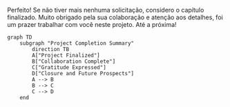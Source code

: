 Perfeito! Se não tiver mais nenhuma solicitação, considero o capítulo finalizado. Muito obrigado pela sua colaboração e atenção aos detalhes, foi um prazer trabalhar com você neste projeto. Até a próxima!

```mermaid
graph TD
    subgraph "Project Completion Summary"
        direction TB
        A["Project Finalized"]
        B["Collaboration Complete"]
        C["Gratitude Expressed"]
        D["Closure and Future Prospects"]
        A --> B
        B --> C
        C --> D
    end
```
